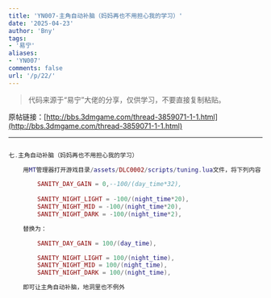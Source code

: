 ```yaml
---
title: 'YN007-主角自动补脑（妈妈再也不用担心我的学习）'
date: '2025-04-23'
author: 'Bny'
tags:
- '易宁'
aliases:
- 'YN007'
comments: false
url: '/p/22/'
---
```


> 代码来源于“易宁”大佬的分享，仅供学习，不要直接复制粘贴。

原帖链接：[http://bbs.3dmgame.com/thread-3859071-1-1.html](http://bbs.3dmgame.com/thread-3859071-1-1.html)

---

```lua  

七.主角自动补脑（妈妈再也不用担心我的学习）

	用MT管理器打开游戏目录/assets/DLC0002/scripts/tuning.lua文件，将下列内容：

		SANITY_DAY_GAIN = 0,--100/(day_time*32),
		
		SANITY_NIGHT_LIGHT = -100/(night_time*20),
		SANITY_NIGHT_MID = -100/(night_time*20),
		SANITY_NIGHT_DARK = -100/(night_time*2),

	替换为：

		SANITY_DAY_GAIN = 100/(day_time),

		SANITY_NIGHT_LIGHT = 100/(night_time),
		SANITY_NIGHT_MID = 100/(night_time),
		SANITY_NIGHT_DARK = 100/(night_time),

	即可让主角自动补脑，地洞里也不例外

```  

